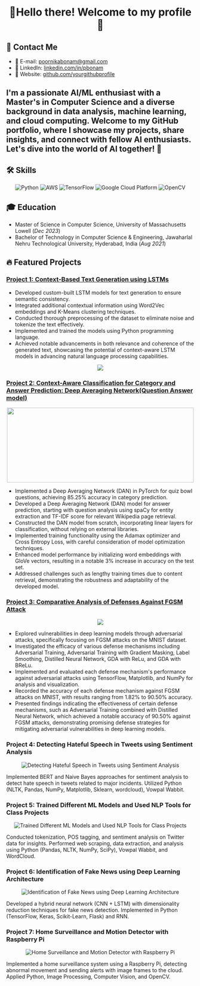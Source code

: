 

<!-- Header -->
<h1 align="center">🚀Hello there! Welcome to my profile 🌌</h1>

<!-- Contact Information -->
## 📧 Contact Me
- 📧 E-mail: poornikabonam@gmail.com
- 🔎 LinkedIn: [linkedin.com/in/pbonam](https://www.linkedin.com/in/pbonam)
- 🔗 Website: [github.com/yourgithubprofile](https://github.com/yourgithubprofile)

<!-- Introduction -->
<p align="center">
  <h2> I'm a passionate AI/ML enthusiast with a Master's in Computer Science and a diverse background in data analysis, machine learning, and cloud computing. Welcome to my GitHub portfolio, where I showcase my projects, share insights, and connect with fellow AI enthusiasts. Let's dive into the world of AI together! 🚀 </h2>
</p>

<!-- Skills -->
## 🛠️ Skills
<p align="center">
  <img src="https://img.icons8.com/color/96/000000/python.png" alt="Python">
  <img src="https://img.icons8.com/color/96/000000/amazon-web-services.png" alt="AWS">
  <img src="https://img.icons8.com/color/96/000000/tensorflow.png" alt="TensorFlow">
  <img src="https://img.icons8.com/color/96/000000/google-cloud.png" alt="Google Cloud Platform">
  <img src="https://img.icons8.com/color/96/000000/opencv.png" alt="OpenCV">
</p>

<!-- Education -->
## 🎓 Education
- Master of Science in Computer Science, University of Massachusetts Lowell (_Dec 2023_)
- Bachelor of Technology in Computer Science & Engineering, Jawaharlal Nehru Technological University, Hyderabad, India (_Aug 2021_)

<!-- Featured Projects -->
## 🔥 Featured Projects
### [Project 1: Context-Based Text Generation using LSTMs](https://github.com/poornikabonam/Context-Based-Text-Generation-using-LSTMs)

- Developed custom-built LSTM models for text generation to ensure semantic consistency.
- Integrated additional contextual information using Word2Vec embeddings and K-Means clustering techniques.
- Conducted thorough preprocessing of the dataset to eliminate noise and tokenize the text effectively.
- Implemented and trained the models using Python programming language.
- Achieved notable advancements in both relevance and coherence of the generated text, showcasing the potential of context-aware LSTM models in advancing natural language processing capabilities.
<p align="center">
  <img src="https://github.com/poornikabonam/poornikabonam/assets/97566249/66c9c474-0b26-47f9-b80f-2a565bfcdae1"
">
</p>


### [Project 2: Context-Aware Classification for Category and Answer Prediction: Deep Averaging Network(Question Answer model)](https://github.com/poornikabonam/Context-Aware-Classification-for-Category-and-Answer-Prediction-Deep-Averaging-Network)
<p align="center">
  <img src="https://github.com/poornikabonam/poornikabonam/assets/97566249/17573ca2-f39c-486e-9375-7ed679141808" width="500" height="200">

</p>

- Implemented a Deep Averaging Network (DAN) in PyTorch for quiz bowl questions, achieving 85.25% accuracy in category prediction.    
- Developed a Deep Averaging Network (DAN) model for answer prediction, starting with question analysis using spaCy for entity extraction and TF-IDF score for relevant Wikipedia page retrieval.
- Constructed the DAN model from scratch, incorporating linear layers for classification, without relying on external libraries.
- Implemented training functionality using the Adamax optimizer and Cross Entropy Loss, with careful consideration of model optimization techniques.
- Enhanced model performance by initializing word embeddings with GloVe vectors, resulting in a notable 3% increase in accuracy on the test set.
- Addressed challenges such as lengthy training times due to content retrieval, demonstrating the robustness and adaptability of the developed model.

### [Project 3: Comparative Analysis of Defenses Against FGSM Attack](https://github.com/poornikabonam/Comparative-Analysis-of-Defenses-Against-FGSM-Attack-)
<p align="center">
  <img src="https://github.com/poornikabonam/poornikabonam/assets/97566249/fac17177-99d8-4b4b-b1b6-3e59bf3e6f6c">
</p>

- Explored vulnerabilities in deep learning models through adversarial attacks, specifically focusing on FGSM attacks on the MNIST dataset.
- Investigated the efficacy of various defense mechanisms including Adversarial Training, Adversarial Training with Gradient Masking, Label Smoothing, Distilled Neural Network, GDA with ReLu, and GDA with BReLu.
- Implemented and evaluated each defense mechanism's performance against adversarial attacks using TensorFlow, Matplotlib, and NumPy for analysis and visualization.
- Recorded the accuracy of each defense mechanism against FGSM attacks on MNIST, with results ranging from 1.82% to 90.50% accuracy.
- Presented findings indicating the effectiveness of certain defense mechanisms, such as Adversarial Training combined with Distilled Neural Network, which achieved a notable accuracy of 90.50% against FGSM attacks, demonstrating promising defense strategies for mitigating adversarial vulnerabilities in deep learning models.



### Project 4: Detecting Hateful Speech in Tweets using Sentiment Analysis
<p align="center">
  <img src="https://placeimg.com/400/200/tech" alt="Detecting Hateful Speech in Tweets using Sentiment Analysis">
</p>

Implemented BERT and Naive Bayes approaches for sentiment analysis to detect hate speech in tweets related to major incidents. Utilized Python (NLTK, Pandas, NumPy, Matplotlib, Sklearn, wordcloud), Vowpal Wabbit.

### Project 5: Trained Different ML Models and Used NLP Tools for Class Projects
<p align="center">
  <img src="https://placeimg.com/400/200/tech" alt="Trained Different ML Models and Used NLP Tools for Class Projects">
</p>

Conducted tokenization, POS tagging, and sentiment analysis on Twitter data for insights. Performed web scraping, data extraction, and analysis using Python (Pandas, NLTK, NumPy, SciPy), Vowpal Wabbit, and WordCloud.

### Project 6: Identification of Fake News using Deep Learning Architecture
<p align="center">
  <img src="https://placeimg.com/400/200/tech" alt="Identification of Fake News using Deep Learning Architecture">
</p>

Developed a hybrid neural network (CNN + LSTM) with dimensionality reduction techniques for fake news detection. Implemented in Python (TensorFlow, Keras, Scikit-Learn, Flask) and RNN.

### Project 7: Home Surveillance and Motion Detector with Raspberry Pi
<p align="center">
  <img src="https://placeimg.com/400/200/tech" alt="Home Surveillance and Motion Detector with Raspberry Pi">
</p>

Implemented a home surveillance system using a Raspberry Pi, detecting abnormal movement and sending alerts with image frames to the cloud. Applied Python, Image Processing, Computer Vision, and OpenCV.
